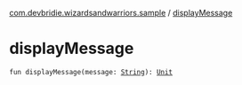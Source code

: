 [com.devbridie.wizardsandwarriors.sample](index.md) / [displayMessage](.)

# displayMessage

`fun displayMessage(message: `[`String`](https://kotlinlang.org/api/latest/jvm/stdlib/kotlin/-string/index.html)`): `[`Unit`](https://kotlinlang.org/api/latest/jvm/stdlib/kotlin/-unit/index.html)